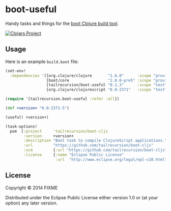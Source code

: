 # boot-useful

Handy tasks and things for the [boot Clojure build tool][1].

[![Clojars Project][2]][3]

## Usage

Here is an example `build.boot` file:

```clj
(set-env!
  :dependencies '[[org.clojure/clojure       "1.6.0"      :scope "provided"]
                  [boot/core                 "2.0.0-pre5" :scope "provided"]
                  [tailrecursion/boot-useful "0.1.3"      :scope "test"]
                  [org.clojure/clojurescript "0.0-2371"   :scope "test"]])

(require '[tailrecursion.boot-useful :refer :all])

(def +version+ "0.0-2371-5")

(useful! +version+)

(task-options!
  pom  [:project     'tailrecursion/boot-cljs
        :version     +version+
        :description "Boot task to compile ClojureScript applications."
        :url         "https://github.com/tailrecursion/boot-cljs"
        :scm         {:url "https://github.com/tailrecursion/boot-cljs"}
        :license     {:name "Eclipse Public License"
                      :url  "http://www.eclipse.org/legal/epl-v10.html"}])
```

## License

Copyright © 2014 FIXME

Distributed under the Eclipse Public License either version 1.0 or (at
your option) any later version.

[1]: https://github.com/tailrecursion/boot
[2]: http://clojars.org/tailrecursion/boot-useful/latest-version.svg
[3]: http://clojars.org/tailrecursion/boot-useful
